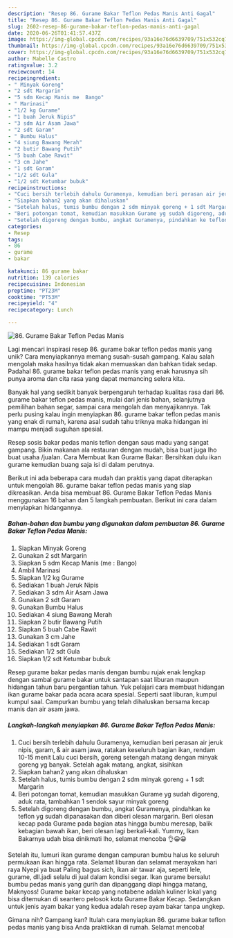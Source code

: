 ```yaml
---
description: "Resep 86. Gurame Bakar Teflon Pedas Manis Anti Gagal"
title: "Resep 86. Gurame Bakar Teflon Pedas Manis Anti Gagal"
slug: 2602-resep-86-gurame-bakar-teflon-pedas-manis-anti-gagal
date: 2020-06-26T01:41:57.437Z
image: https://img-global.cpcdn.com/recipes/93a16e76d6639709/751x532cq70/86-gurame-bakar-teflon-pedas-manis-foto-resep-utama.jpg
thumbnail: https://img-global.cpcdn.com/recipes/93a16e76d6639709/751x532cq70/86-gurame-bakar-teflon-pedas-manis-foto-resep-utama.jpg
cover: https://img-global.cpcdn.com/recipes/93a16e76d6639709/751x532cq70/86-gurame-bakar-teflon-pedas-manis-foto-resep-utama.jpg
author: Mabelle Castro
ratingvalue: 3.2
reviewcount: 14
recipeingredient:
- " Minyak Goreng"
- "2 sdt Margarin"
- "5 sdm Kecap Manis me  Bango"
- " Marinasi"
- "1/2 kg Gurame"
- "1 buah Jeruk Nipis"
- "3 sdm Air Asam Jawa"
- "2 sdt Garam"
- " Bumbu Halus"
- "4 siung Bawang Merah"
- "2 butir Bawang Putih"
- "5 buah Cabe Rawit"
- "3 cm Jahe"
- "1 sdt Garam"
- "1/2 sdt Gula"
- "1/2 sdt Ketumbar bubuk"
recipeinstructions:
- "Cuci bersih terlebih dahulu Guramenya, kemudian beri perasan air jeruk nipis, garam, &amp; air asam jawa, ratakan keseluruh bagian ikan, rendam 10-15 menit Lalu cuci bersih, goreng setengah matang dengan minyak goreng yg banyak. Setelah agak matang, angkat, sisihkan"
- "Siapkan bahan2 yang akan dihaluskan"
- "Setelah halus, tumis bumbu dengan 2 sdm minyak goreng + 1 sdt Margarin"
- "Beri potongan tomat, kemudian masukkan Gurame yg sudah digoreng, aduk rata, tambahkan 1 sendok sayur minyak goreng"
- "Setelah digoreng dengan bumbu, angkat Guramenya, pindahkan ke teflon yg sudah dipanasakan dan diberi olesan margarin. Beri olesan kecap pada Gurame pada bagian atas hingga bumbu meresap, balik kebagian bawah ikan, beri olesan lagi berkali-kali. Yummy, Ikan Bakarnya udah bisa dinikmati lho, selamat mencoba 👌😀😀"
categories:
- Resep
tags:
- 86
- gurame
- bakar

katakunci: 86 gurame bakar 
nutrition: 139 calories
recipecuisine: Indonesian
preptime: "PT23M"
cooktime: "PT53M"
recipeyield: "4"
recipecategory: Lunch

---
```



![86. Gurame Bakar Teflon Pedas Manis](https://img-global.cpcdn.com/recipes/93a16e76d6639709/751x532cq70/86-gurame-bakar-teflon-pedas-manis-foto-resep-utama.jpg)

Lagi mencari inspirasi resep 86. gurame bakar teflon pedas manis yang unik? Cara menyiapkannya memang susah-susah gampang. Kalau salah mengolah maka hasilnya tidak akan memuaskan dan bahkan tidak sedap. Padahal 86. gurame bakar teflon pedas manis yang enak harusnya sih punya aroma dan cita rasa yang dapat memancing selera kita.

Banyak hal yang sedikit banyak berpengaruh terhadap kualitas rasa dari 86. gurame bakar teflon pedas manis, mulai dari jenis bahan, selanjutnya pemilihan bahan segar, sampai cara mengolah dan menyajikannya. Tak perlu pusing kalau ingin menyiapkan 86. gurame bakar teflon pedas manis yang enak di rumah, karena asal sudah tahu triknya maka hidangan ini mampu menjadi suguhan spesial.

Resep sosis bakar pedas manis teflon dengan saus madu yang sangat gampang. Bikin makanan ala restauran dengan mudah, bisa buat juga lho buat usaha /jualan. Cara Membuat Ikan Gurame Bakar: Bersihkan dulu ikan gurame kemudian buang saja isi di dalam perutnya.


Berikut ini ada beberapa cara mudah dan praktis yang dapat diterapkan untuk mengolah 86. gurame bakar teflon pedas manis yang siap dikreasikan. Anda bisa membuat 86. Gurame Bakar Teflon Pedas Manis menggunakan 16 bahan dan 5 langkah pembuatan. Berikut ini cara dalam menyiapkan hidangannya.

<!--inarticleads1-->

##### Bahan-bahan dan bumbu yang digunakan dalam pembuatan 86. Gurame Bakar Teflon Pedas Manis:

1. Siapkan  Minyak Goreng
1. Gunakan 2 sdt Margarin
1. Siapkan 5 sdm Kecap Manis (me : Bango)
1. Ambil  Marinasi
1. Siapkan 1/2 kg Gurame
1. Sediakan 1 buah Jeruk Nipis
1. Sediakan 3 sdm Air Asam Jawa
1. Gunakan 2 sdt Garam
1. Gunakan  Bumbu Halus
1. Sediakan 4 siung Bawang Merah
1. Siapkan 2 butir Bawang Putih
1. Siapkan 5 buah Cabe Rawit
1. Gunakan 3 cm Jahe
1. Sediakan 1 sdt Garam
1. Sediakan 1/2 sdt Gula
1. Siapkan 1/2 sdt Ketumbar bubuk


Resep gurame bakar pedas manis dengan bumbu rujak enak lengkap dengan sambal gurame bakar untuk santapan saat liburan maupun hidangan tahun baru pergantian tahun. Yuk pelajari cara membuat hidangan ikan gurame bakar pada acara acara spesial. Seperti saat liburan, kumpul kumpul saal. Campurkan bumbu yang telah dihaluskan bersama kecap manis dan air asam jawa. 

<!--inarticleads2-->

##### Langkah-langkah menyiapkan 86. Gurame Bakar Teflon Pedas Manis:

1. Cuci bersih terlebih dahulu Guramenya, kemudian beri perasan air jeruk nipis, garam, &amp; air asam jawa, ratakan keseluruh bagian ikan, rendam 10-15 menit Lalu cuci bersih, goreng setengah matang dengan minyak goreng yg banyak. Setelah agak matang, angkat, sisihkan
1. Siapkan bahan2 yang akan dihaluskan
1. Setelah halus, tumis bumbu dengan 2 sdm minyak goreng + 1 sdt Margarin
1. Beri potongan tomat, kemudian masukkan Gurame yg sudah digoreng, aduk rata, tambahkan 1 sendok sayur minyak goreng
1. Setelah digoreng dengan bumbu, angkat Guramenya, pindahkan ke teflon yg sudah dipanasakan dan diberi olesan margarin. Beri olesan kecap pada Gurame pada bagian atas hingga bumbu meresap, balik kebagian bawah ikan, beri olesan lagi berkali-kali. Yummy, Ikan Bakarnya udah bisa dinikmati lho, selamat mencoba 👌😀😀


Setelah itu, lumuri ikan gurame dengan campuran bumbu halus ke seluruh permukaan ikan hingga rata. Selamat liburan dan selamat merayakan hari raya Nyepi ya buat Paling bagus sich, ikan air tawar aja, seperti lele, gurame, dll.jadi selalu di jual dalam kondisi segar. Ikan gurame bersalut bumbu pedas manis yang gurih dan dipanggang diapi hingga matang, Maknyoss! Gurame bakar kecap yang notabene adalah kuliner lokal yang bisa ditemukan di seantero pelosok kota Gurame Bakar Kecap. Sedangkan untuk jenis ayam bakar yang kedua adalah resep ayam bakar tanpa ungkep. 

Gimana nih? Gampang kan? Itulah cara menyiapkan 86. gurame bakar teflon pedas manis yang bisa Anda praktikkan di rumah. Selamat mencoba!

